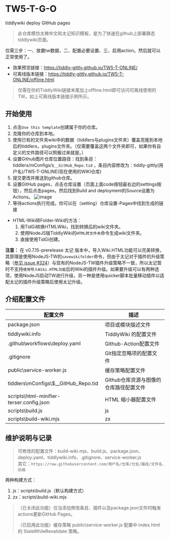 # TW5-T-G-O

tiddlywiki deploy GitHub pages

> 此仓库模仿太微中文和太记知识模板，是为了快速在github上部署静态tiddlywiki页面。

仅需三步：一、放置tw数据，二、配置必要设置、三、启用action。然后就可以正常使用了。

- 效果预览链接：https://tiddly-gittly.github.io/TW5-T-ONLINE/
- 可离线版本链接：https://tiddly-gittly.github.io/TW5-T-ONLINE/offline.html 

> 仅需在你的TiddlyWiki链接末尾加上offline.html即可访问可离线使用的TW。如上可离线版本链接示例所示。

## 开始使用
1. 点击`Use this template`创建属于你的仓库。
2. 克隆你的仓库到本地。
3. 使用已有的文件夹wiki中的数据（tiddlers与plugins文件夹）覆盖克隆到本地后的tiddlers，plugins文件夹。（仅需要覆盖这两个文件夹即可，如果你有自定义的文件路径可以照搬过来就是。）
4. 设置Github图片仓库位置路径：找到条目：tiddlers/mConfigs/`$__GitHub_Repo.tid` ，条目内容修改为：tiddly-gittly(用户名)/TW5-T-ONLINE(现在使用的WIKI仓库)
5. 提交更改并推送到github仓库。
6. 设置GitHub pages，点击仓库设置（页面上面code按钮最右边的settings按钮），然后点击pages。然后找到Build and deployment的Source设置为Actions。
![image](https://user-images.githubusercontent.com/32425955/211513957-2e679998-6035-4904-9c0e-58fab7963b05.png)
7. 等待actions执行完成。你可以在（setting）仓库设置-Pages中找到生成的链接


- HTML-Wiki转Folder-Wiki的方法：
    1. 用TidGi转换HTMLWiki，找到转换后的wiki文件夹。
    2. 使用NodeJS版TiddlyWiki的`HTML转文件夹`命令生成wiki文件夹。
    3. 直接使用TidGi创建。


**注意：** 在 v0.7.15-prerelease 太记 版本中，导入Wiki.HTML功能可以完美转换，其原理是使用NodeJS-TW的`savewikifolder`命令，但由于太记对于插件的升级策略（[参见 issue #324](https://github.com/tiddly-gittly/TidGi-Desktop/issues/324)）与现有的NodeJS-TW插件升级策略不一致，所以太记暂时不支持`使用导入Wiki.HTML功能`后的Wiki的插件升级。如果要升级可以有两种选项，使用NodeJS启动TW进行升级，另一种是使用quicker脚本批量移动插件以适配太记的插件升级策略后使用太记升级。

## 介绍配置文件

| 配置文件                                 | 描述                                   |
| ---------------------------------------- | -------------------------------------- |
| package.json                             | 项目或模块描述文件                     |
| tiddlywiki.info                          | TiddlyWiki 的配置文件                  |
| .github\workflows\deploy.yaml            | Github-Action配置文件                  |
| .gitignore                               | Git指定忽略项的配置文件                |
| public\service-worker.js                 | 缓存策略配置文件                       |
| tiddlers\mConfigs\\$__GitHub_Repo.tid    | Github仓库资源与图像的仓库路径配置文件 |
| scripts\html-minifier-terser.config.json | HTML 缩小器配置文件                    |
| scripts\build.js                         | js                                     |
| scripts\build-wiki.mjs                   | zx                                     |


## 维护说明与记录
> 可修改的配置文件：build-wiki.mjs、build.js、package.json、deploy.yaml、tiddlywiki.info、.gitignore、service-worker.js  
> 其它：`https://raw.githubusercontent.com/用户名/仓库/分支/路径/文件名.后缀`

两种构建方式：
1. js：scripts\build.js（默认构建方式）
2. zx：scripts\build-wiki.mjs

> （已关闭此功能）仅当添加修改条目、插件以及package.json文件时触发actions更新GitHub Pages。
> 
> （已启用此功能）缓存策略 public\service-worker.js 配置中 index.html 的 StaleWhileRevalidate 策略。

